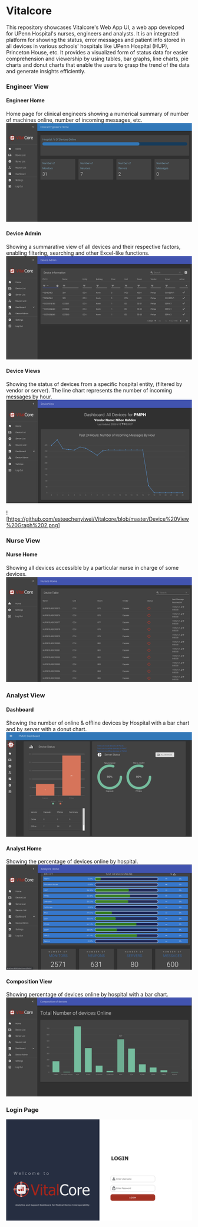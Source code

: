 # Vitalcore
This repository showcases Vitalcore's Web App UI, a web app developed for UPenn Hospital's nurses, engineers and analysts. It is an integrated platform for showing the status, error messages and patient info stored in all devices in various schools' hospitals like UPenn Hospital (HUP), Princeton House, etc. It provides a visualized form of status data for easier comprehension and viewership by using tables, bar graphs, line charts, pie charts and donut charts that enable the users to grasp the trend of the data and generate insights efficiently.


### Engineer View

#### Engineer Home
Home page for clinical engineers showing a numerical summary of number of machines online, number of incoming messages, etc.
![](https://github.com/esteechenyiwei/Vitalcore/blob/master/Engineer%20Home%20Page.png)

#### Device Admin
Showing a summarative view of all devices and their respective factors, enabling filtering, searching and other Excel-like functions.
![](https://github.com/esteechenyiwei/Vitalcore/blob/master/Device%20Admin%20View.png)

#### Device Views
Showing the status of devices from a specific hospital entity, (filtered by vendor or server). The line chart represents the number of incoming messages by hour.
![](https://github.com/esteechenyiwei/Vitalcore/blob/master/Device%20View%20Graph.png)

![https://github.com/esteechenyiwei/Vitalcore/blob/master/Device%20View%20Graph%202.png]

### Nurse View

#### Nurse Home
Showing all devices accessible by a particular nurse in charge of some devices.
![](https://github.com/esteechenyiwei/Vitalcore/blob/master/Nurse%20Home.png)


### Analyst View

#### Dashboard
Showing the number of online & offline devices by Hospital with a bar chart and by server with a donut chart.
![](https://github.com/esteechenyiwei/Vitalcore/blob/master/Dashboard.png)

#### Analyst Home 
Showing the percentage of devices online by hospital.
![](https://github.com/esteechenyiwei/Vitalcore/blob/master/Analyst%20Home.png)

#### Composition View
Showing percentage of devices online by hospital with a bar chart.
![](https://github.com/esteechenyiwei/Vitalcore/blob/master/Composition%20View.png)


### Login Page
![](https://github.com/esteechenyiwei/Vitalcore/blob/master/Login%20Page.png)
